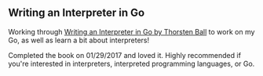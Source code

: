 ## Writing an Interpreter in Go

Working through [Writing an Interpreter in Go by Thorsten Ball](https://interpreterbook.com/) to work on my Go, as well as learn a bit about interpreters!

Completed the book on 01/29/2017 and loved it. Highly recommended if you're interested in interpreters, interpreted programming languages, or Go.
